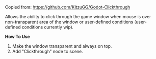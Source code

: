 Copied from: https://github.com/KitzuGG/Godot-Clickthrough

Allows the ability to click through the game window when mouse is over non-transparent area of the window or user-defined conditions (user-defined conditions currently wip).

**How To Use**
1. Make the window transparent and always on top.
2. Add "Clickthrough" node to scene.

